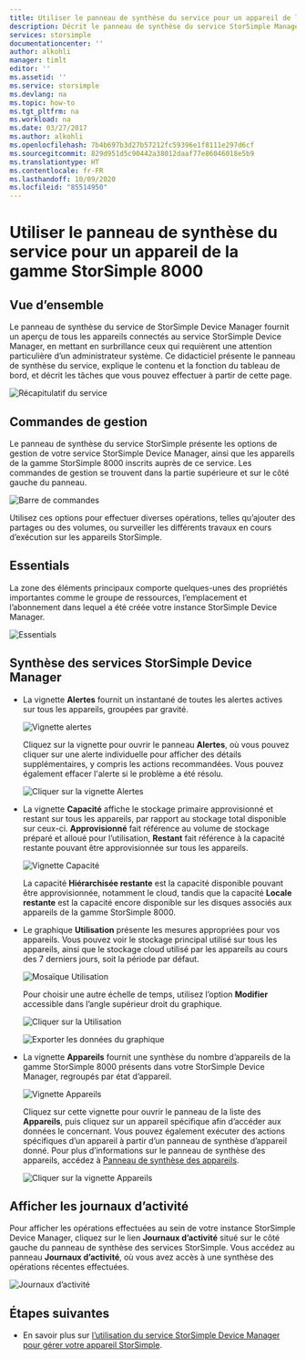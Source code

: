 ```yaml
---
title: Utiliser le panneau de synthèse du service pour un appareil de la gamme StorSimple 8000
description: Décrit le panneau de synthèse du service StorSimple Manager, et explique comment l’utiliser pour surveiller l’intégrité de votre solution StorSimple.
services: storsimple
documentationcenter: ''
author: alkohli
manager: timlt
editor: ''
ms.assetid: ''
ms.service: storsimple
ms.devlang: na
ms.topic: how-to
ms.tgt_pltfrm: na
ms.workload: na
ms.date: 03/27/2017
ms.author: alkohli
ms.openlocfilehash: 7b4b697b3d27b57212fc59396e1f8111e297d6cf
ms.sourcegitcommit: 829d951d5c90442a38012daaf77e86046018e5b9
ms.translationtype: HT
ms.contentlocale: fr-FR
ms.lasthandoff: 10/09/2020
ms.locfileid: "85514950"
---
```

# <a name="use-the-service-summary-blade-for-storsimple-8000-series-device"></a>Utiliser le panneau de synthèse du service pour un appareil de la gamme StorSimple 8000

## <a name="overview"></a>Vue d’ensemble

Le panneau de synthèse du service de StorSimple Device Manager fournit un aperçu de tous les appareils connectés au service StorSimple Device Manager, en mettant en surbrillance ceux qui requièrent une attention particulière d’un administrateur système. Ce didacticiel présente le panneau de synthèse du service, explique le contenu et la fonction du tableau de bord, et décrit les tâches que vous pouvez effectuer à partir de cette page.

![Récapitulatif du service](./media/storsimple-8000-service-dashboard/service-summary1.png)


## <a name="management-commands"></a>Commandes de gestion

Le panneau de synthèse du service StorSimple présente les options de gestion de votre service StorSimple Device Manager, ainsi que les appareils de la gamme StorSimple 8000 inscrits auprès de ce service. Les commandes de gestion se trouvent dans la partie supérieure et sur le côté gauche du panneau.

![Barre de commandes](./media/storsimple-8000-service-dashboard/service-summary2.png)

Utilisez ces options pour effectuer diverses opérations, telles qu’ajouter des partages ou des volumes, ou surveiller les différents travaux en cours d’exécution sur les appareils StorSimple.


## <a name="essentials"></a>Essentials

La zone des éléments principaux comporte quelques-unes des propriétés importantes comme le groupe de ressources, l’emplacement et l’abonnement dans lequel a été créée votre instance StorSimple Device Manager.

![Essentials](./media/storsimple-8000-service-dashboard/service-summary3.png)

## <a name="storsimple-device-manager-service-summary"></a>Synthèse des services StorSimple Device Manager

* La vignette **Alertes** fournit un instantané de toutes les alertes actives sur tous les appareils, groupées par gravité.

    ![Vignette alertes](./media/storsimple-8000-service-dashboard/service-summary4.png)

    Cliquez sur la vignette pour ouvrir le panneau **Alertes**, où vous pouvez cliquer sur une alerte individuelle pour afficher des détails supplémentaires, y compris les actions recommandées. Vous pouvez également effacer l'alerte si le problème a été résolu.

    ![Cliquer sur la vignette Alertes](./media/storsimple-8000-service-dashboard/service-summary8.png)

* La vignette **Capacité** affiche le stockage primaire approvisionné et restant sur tous les appareils, par rapport au stockage total disponible sur ceux-ci. **Approvisionné** fait référence au volume de stockage préparé et alloué pour l’utilisation, **Restant** fait référence à la capacité restante pouvant être approvisionnée sur tous les appareils.

    ![Vignette Capacité](./media/storsimple-8000-service-dashboard/service-summary6.png)

    La capacité **Hiérarchisée restante** est la capacité disponible pouvant être approvisionnée, notamment le cloud, tandis que la capacité **Locale restante** est la capacité encore disponible sur les disques associés aux appareils de la gamme StorSimple 8000.


* Le graphique **Utilisation** présente les mesures appropriées pour vos appareils. Vous pouvez voir le stockage principal utilisé sur tous les appareils, ainsi que le stockage cloud utilisé par les appareils au cours des 7 derniers jours, soit la période par défaut. 

    ![Mosaïque Utilisation](./media/storsimple-8000-service-dashboard/service-summary7.png) 

    Pour choisir une autre échelle de temps, utilisez l’option **Modifier** accessible dans l’angle supérieur droit du graphique.

     ![Cliquer sur la Utilisation](./media/storsimple-8000-service-dashboard/service-summary10.png)

     ![Exporter les données du graphique](./media/storsimple-8000-service-dashboard/service-summary11.png)

* La vignette **Appareils** fournit une synthèse du nombre d’appareils de la gamme StorSimple 8000 présents dans votre StorSimple Device Manager, regroupés par état d’appareil. 

    ![Vignette Appareils](./media/storsimple-8000-service-dashboard/service-summary5.png)

    Cliquez sur cette vignette pour ouvrir le panneau de la liste des **Appareils**, puis cliquez sur un appareil spécifique afin d’accéder aux données le concernant. Vous pouvez également exécuter des actions spécifiques d’un appareil à partir d’un panneau de synthèse d’appareil donné. Pour plus d’informations sur le panneau de synthèse des appareils, accédez à [Panneau de synthèse des appareils](storsimple-8000-device-dashboard.md).

    ![Cliquer sur la vignette Appareils](./media/storsimple-8000-service-dashboard/service-summary9.png)

## <a name="view-the-activity-logs"></a>Afficher les journaux d’activité

Pour afficher les opérations effectuées au sein de votre instance StorSimple Device Manager, cliquez sur le lien **Journaux d’activité** situé sur le côté gauche du panneau de synthèse des services StorSimple. Vous accédez au panneau **Journaux d’activité**, où vous avez accès à une synthèse des opérations récentes effectuées.

![Journaux d’activité](./media/storsimple-8000-service-dashboard/activity-logs1.png)
## <a name="next-steps"></a>Étapes suivantes

* En savoir plus sur [l’utilisation du service StorSimple Device Manager pour gérer votre appareil StorSimple](storsimple-8000-manager-service-administration.md).

